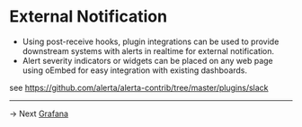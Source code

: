 # External Notification

* Using post-receive hooks, plugin integrations can be used to provide downstream systems with alerts in realtime for external notification.
*  Alert severity indicators or widgets can be placed on any web page using oEmbed for easy integration with existing dashboards.


see https://github.com/alerta/alerta-contrib/tree/master/plugins/slack

-----
-> Next [Grafana](/TICK/Grafana/README.md)
